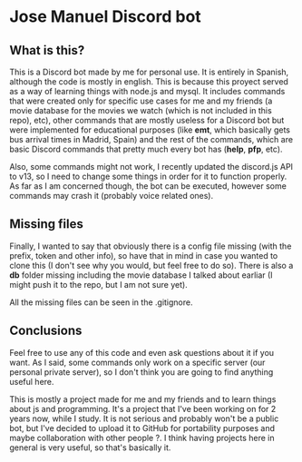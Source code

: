 # Jose Manuel Discord bot


## What is this?

This is a Discord bot made by me for personal use. It is entirely in Spanish, although the code is mostly in english. This is because this proyect served as a way of learning things with node.js and mysql. It includes commands that were created only for specific use cases for me and my friends (a movie database for the movies we watch (which is not included in this repo), etc), other commands that are mostly useless for a Discord bot but were implemented for educational purposes (like **emt**, which basically gets bus arrival times in Madrid, Spain) and the rest of the commands, which are basic Discord commands that pretty much every bot has (**help**, **pfp**, etc).

Also, some commands might not work, I recently updated the discord.js API to v13, so I need to change some things in order for it to function properly. As far as I am concerned though, the bot can be executed, however some commands may crash it (probably voice related ones).


## Missing files

Finally, I wanted to say that obviously there is a config file missing (with the prefix, token and other info), so have that in mind in case you wanted to clone this (I don't see why you would, but feel free to do so). There is also a **db** folder missing including the movie database I talked about earliar (I might push it to the repo, but I am not sure yet). 

All the missing files can be seen in the .gitignore.

## Conclusions

Feel free to use any of this code and even ask questions about it if you want. As I said, some commands only work on a specific server (our personal private server), so I don't think you are going to find anything useful here.

This is mostly a project made for me and my friends and to learn things about js and programming. It's a project that I've been working on for 2 years now, while I study. It is not serious and probably won't be a public bot, but I've decided to upload it to GitHub for portability purposes and maybe collaboration with other people ?. I think having projects here in general is very useful, so that's basically it.
